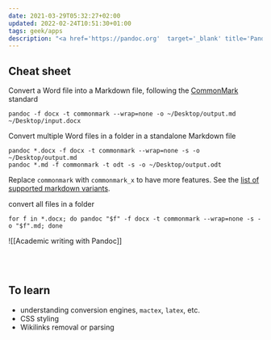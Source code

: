 ```yaml
---
date: 2021-03-29T05:32:27+02:00
updated: 2022-02-24T10:51:30+01:00
tags: geek/apps
description: "<a href='https://pandoc.org'  target='_blank' title='Pandoc'>Pandoc</a> infos and cheat sheet"
---
```

## Cheat sheet

Convert a Word file into a Markdown file, following the [CommonMark](https://commonmark.org/ 'CommonMark official website') standard
```shellsession
pandoc -f docx -t commonmark --wrap=none -o ~/Desktop/output.md ~/Desktop/input.docx
```

Convert multiple Word files in a folder in a standalone Markdown file
```shellsession
pandoc *.docx -f docx -t commonmark --wrap=none -s -o ~/Desktop/output.md
pandoc *.md -f commonmark -t odt -s -o ~/Desktop/output.odt
```

<div class='box'>
	Replace <code>commonmark</code> with <code>commonmark_x</code> to have more features. See the <a href='https://pandoc.org/MANUAL.html#markdown-variants' target='_blank' title='Markdown variants — Pandoc User’s Guide'>list of supported markdown variants</a>.
</div>

convert all files in a folder
```shellsession
for f in *.docx; do pandoc "$f" -f docx -t commonmark --wrap=none -s -o "$f".md; done
```

![[Academic writing with Pandoc]]

<br>
<br>

## To learn

- understanding conversion engines, `mactex`, `latex`, etc.
- CSS styling
- Wikilinks removal or parsing